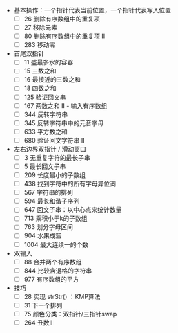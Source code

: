 - 基本操作：一个指针代表当前位置，一个指针代表写入位置
  - [ ] 26 删除有序数组中的重复项
  - [ ] 27 移除元素
  - [ ] 80 删除有序数组中的重复项 II
  - [ ] 283 移动零
- 首尾双指针
  - [ ] 11 盛最多水的容器
  - [ ] 15 三数之和
  - [ ] 16 最接近的三数之和
  - [ ] 18 四数之和
  - [ ] 125 验证回文串
  - [ ] 167 两数之和 II - 输入有序数组
  - [ ] 344 反转字符串
  - [ ] 345 反转字符串中的元音字母
  - [ ] 633 平方数之和
  - [ ] 680 验证回文字符串 Ⅱ
- 左右边界双指针 / 滑动窗口
  - [ ] 3 无重复字符的最长子串
  - [ ] 5 最长回文子串
  - [ ] 209 长度最小的子数组
  - [ ] 438 找到字符中的所有字母异位词
  - [ ] 567 字符串的排列
  - [ ] 594 最长和谐子序列
  - [ ] 647 回文子串：以中心点来统计数量
  - [ ] 713 乘积小于k的子数组
  - [ ] 763 划分字母区间
  - [ ] 904 水果成篮
  - [ ] 1004 最大连续一的个数
- 双输入
  - [ ] 88 合并两个有序数组
  - [ ] 844 比较含退格的字符串
  - [ ] 977 有序数组的平方
- 技巧
  - [ ] 28 实现 strStr() ：KMP算法
  - [ ] 31 下一个排列
  - [ ] 75 颜色分类：双指针/三指针swap
  - [ ] 264 丑数II

